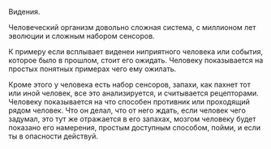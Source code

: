 Видения.

Человеческий организм довольно сложная система, с миллионом лет эволюции и сложным набором сенсоров.

К примеру если всплывает виденеи ниприятного человека или события, которое было в прошлом, стоит его ожидать. Человеку показывается на простых понятных примерах чего ему ожилать.

Кроме этого у человека есть набор сенсоров, запахи, как пахнет тот или иной человек, все это анализируется, и считывается рецепторами. Человеку показывается на что способен противник или проходящий рядом человек. Что он делал, что от него ждать, если человек чего задумал, это тут же отражается в его запахах, мозгом человеку будет показано его намерения, простым доступным способом, пойми, и если ты в опасности действуй.
